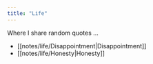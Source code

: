 ```yaml
---
title: "Life"
---
```

Where I share random quotes ...  
- [[notes/life/Disappointment|Disappointment]]
- [[notes/life/Honesty|Honesty]]